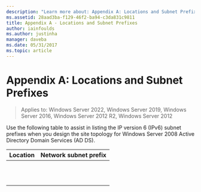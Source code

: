 ```yaml
---
description: "Learn more about: Appendix A: Locations and Subnet Prefixes"
ms.assetid: 28aad3ba-f129-46f2-ba94-c3da831c9811
title: Appendix A - Locations and Subnet Prefixes
author: iainfoulds
ms.author: justinha
manager: daveba
ms.date: 05/31/2017
ms.topic: article
---
```


# Appendix A: Locations and Subnet Prefixes

>Applies to: Windows Server 2022, Windows Server 2019, Windows Server 2016, Windows Server 2012 R2, Windows Server 2012

Use the following table to assist in listing the IP version 6 (IPv6) subnet prefixes when you design the site topology for  Windows Server 2008  Active Directory Domain Services (AD DS).

|Location|Network subnet prefix|
|------------|-------------------------|
|||
|||
|||
|||
|||
|||
|||
|||
|||
|||
|||



